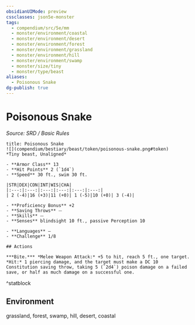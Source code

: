 ```yaml
---
obsidianUIMode: preview
cssclasses: json5e-monster
tags:
  - compendium/src/5e/mm
  - monster/environment/coastal
  - monster/environment/desert
  - monster/environment/forest
  - monster/environment/grassland
  - monster/environment/hill
  - monster/environment/swamp
  - monster/size/tiny
  - monster/type/beast
aliases:
  - Poisonous Snake
dg-publish: true
---
```

# Poisonous Snake
*Source: SRD / Basic Rules*  

```ad-statblock
title: Poisonous Snake
![](compendium/bestiary/beast/token/poisonous-snake.png#token)
*Tiny beast, Unaligned*

- **Armor Class** 13 
- **Hit Points** 2 (`1d4`)
- **Speed** 30 ft., swim 30 ft.

|STR|DEX|CON|INT|WIS|CHA|
|:---:|:---:|:---:|:---:|:---:|:---:|
| 2 (-4)|16 (+3)|11 (+0)| 1 (-5)|10 (+0)| 3 (-4)|

- **Proficiency Bonus** +2
- **Saving Throws** ⏤
- **Skills** ⏤
- **Senses** blindsight 10 ft., passive Perception 10

- **Languages** —
- **Challenge** 1/8

## Actions

***Bite.*** *Melee Weapon Attack:* +5 to hit, reach 5 ft., one target. *Hit:* 1 piercing damage, and the target must make a DC 10 Constitution saving throw, taking 5 (`2d4`) poison damage on a failed save, or half as much damage on a successful one.
```
^statblock

## Environment

grassland, forest, swamp, hill, desert, coastal